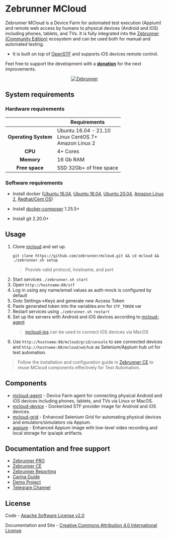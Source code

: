 Zebrunner MCloud
==================

Zebrunner MCloud is a Device Farm for automated test execution (Appium) and remote web access by humans to physical devices (Android and iOS) including phones, tablets, and TVs. It is fully integrated into the [Zebrunner (Community Edition)](https://zebrunner.github.io/community-edition) ecosystem and can be used both for manual and automated testing.

* It is built on top of [OpenSTF](https://github.com/openstf) and supports iOS devices remote control.

Feel free to support the development with a [**donation**](https://www.paypal.com/donate?hosted_button_id=JLQ4U468TWQPS) for the next improvements.

<p align="center">
  <a href="https://zebrunner.com/"><img alt="Zebrunner" src="https://github.com/zebrunner/zebrunner/raw/master/docs/img/zebrunner_intro.png"></a>
</p>

## System requirements 

### Hardware requirements

|                         	| Requirements                                                     	|
|:-----------------------:	|------------------------------------------------------------------	|
| <b>Operating System</b> 	| Ubuntu 16.04 - 21.10<br>Linux CentOS 7+<br>Amazon Linux 2 	      |
| <b>       CPU      </b> 	| 4+ Cores                                                         	|
| <b>      Memory    </b> 	| 16 Gb RAM                                                        	|
| <b>    Free space  </b> 	| SSD 32Gb+ of free space                                         	|

### Software requirements

* Install docker ([Ubuntu 16.04](https://www.digitalocean.com/community/tutorials/how-to-install-and-use-docker-on-ubuntu-16-04), [Ubuntu 18.04](https://www.digitalocean.com/community/tutorials/how-to-install-and-use-docker-on-ubuntu-18-04), [Ubuntu 20.04](https://www.digitalocean.com/community/tutorials/how-to-install-and-use-docker-on-ubuntu-20-04), [Amazon Linux 2](https://docs.aws.amazon.com/AmazonECS/latest/developerguide/docker-basics.html), [Redhat/Cent OS](https://www.cyberciti.biz/faq/install-use-setup-docker-on-rhel7-centos7-linux/))
  
* Install [docker-composer](https://docs.docker.com/compose/install/#install-compose) 1.25.5+

* Install git 2.20.0+

## Usage
1. Clone [mcloud](https://github.com/zebrunner/mcloud) and set up:
   ```
   git clone https://github.com/zebrunner/mcloud.git && cd mcloud && ./zebrunner.sh setup
   ```
   > Provide valid protocol, hostname, and port
2. Start services `./zebrunner.sh start`
3. Open `http://hostname:80/stf`
4. Log in using any name/email values as auth-mock is configured by default
5. Goto Settings->Keys and generate new Access Token
6. Paste generated token into the variables.env for `STF_TOKEN` var
7. Restart services using `./zebrunner.sh restart`
8. Set up the servers with Android and iOS devices according to [mcloud-agent](https://github.com/zebrunner/mcloud-agent)
   > [mcloud-ios](https://github.com/zebrunner/mcloud-ios) can be used to connect iOS devices via MacOS
9. Use `http://hostname:80/mcloud/grid/console` to see connected devices and `http://hostname:80/mcloud/wd/hub` as Selenium/Appium hub url for test automation.

> Follow the installation and configuration guide in [Zebrunner CE](https://zebrunner.github.io/community-edition) to reuse MCloud components effectively for Test Automation.

## Components
* [mcloud-agent](https://github.com/zebrunner/mcloud-agent) - Device Farm agent for connecting physical Android and iOS devices including phones, tablets, and TVs via Linux or MacOS.
* [mcloud-device](https://github.com/zebrunner/mcloud-device) - Dockerized STF provider image for Android and iOS devices.
* [mcloud-grid](https://github.com/zebrunner/mcloud-grid) - Enhanced Selenium Grid for automating physical devices and emulators/simulators via Appium.
* [appium](https://github.com/zebrunner/appium) - Enhanced Appium image with low-level video recording and local storage for ipa/apk artifacts.

## Documentation and free support
* [Zebrunner PRO](https://zebrunner.com)
* [Zebrunner CE](https://zebrunner.github.io/community-edition)
* [Zebrunner Reporting](https://zebrunner.com/documentation)
* [Carina Guide](http://zebrunner.github.io/carina)
* [Demo Project](https://github.com/zebrunner/carina-demo)
* [Telegram Channel](https://t.me/zebrunner)
 
## License
Code - [Apache Software License v2.0](http://www.apache.org/licenses/LICENSE-2.0)

Documentation and Site - [Creative Commons Attribution 4.0 International License](http://creativecommons.org/licenses/by/4.0/deed.en_US)
